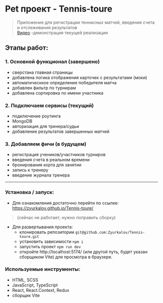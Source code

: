 # Pet проект - Tennis-toure
> Приложение для регистрации теннисных матчей, введения счета и отслеживания результатов </br>
> [Видео](https://github.com/user-attachments/assets/b2267e10-1fda-45f1-902e-84d38f5fc516) -демонстрация текущей реализации

## Этапы работ:
### 1. Основной функционал (завершено)
- сверстана главная страницы
- добавлена логика отображения карточек с результатами (моки)
- автоматическкое определение победителя матча
- добавлен фильтр по турнирам
- добавлена сортировка по имени участника

### 2. Подключаем сервисы (текущий)
- подключение роутинга
- MongoDB
- авторизация для тренера/судьи
- добавление результатов завершенных матчей

### 3. Добавляем фичи (в будущем)
- регистрация учеников/участников турниров
- введения счета в реальном времени
- бронирования корта для занятии
- запись к тренеру
- введение журнала тренера
---
  
### Установка / запуск:

- Для ознакомления достаточно перейти по ссылке:
  https://zyurkalov.github.io/Tennis-toure/ </br> 
> (сейчас не работает, нужно поправить сборку)
- Для развертывания проекта:
  - клонировать репозитории `git@github.com:Zyurkalov/Tennis-toure.git`
  - установить зависимости `npm i`
  - запустить проект `npm run dev`
  - откройте http://localhost:5174/ (или другой путь, будет указан сборщиком Vite) для просмотра в браузере.

### Используемые инструменты:
- HTML, SCSS
- JavaScript, TypeScript
- React, React.Context, Redux
- сборщик Vite
